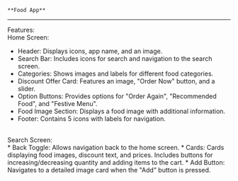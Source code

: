     **Food App**
  ------------------------------------------------------------------------------------------------------------------------------------------------------------------------------
 Features:
 <br>
Home Screen:
<br>
* Header: Displays icons, app name, and an image.
* Search Bar: Includes icons for search and navigation to the search screen.
* Categories: Shows images and labels for different food categories.
* Discount Offer Card: Features an image, "Order Now" button, and a slider.
* Option Buttons: Provides options for "Order Again", "Recommended Food", and "Festive Menu".
* Food Image Section: Displays a food image with additional information.
* Footer: Contains 5 icons with labels for navigation.
<br>
Search Screen:
<br>
* Back Toggle: Allows navigation back to the home screen.
*  Cards: Cards displaying food images, discount text, and prices. Includes buttons for increasing/decreasing quantity and adding items to the cart.
* Add Button: Navigates to a detailed image card when the "Add" button is pressed.
<br>

